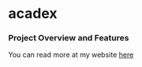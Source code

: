 # acadex

### Project Overview and Features

You can read more at my website [here](https://kitchow.com/projects/acadex)
